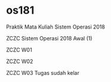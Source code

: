 # os181
Praktik Mata Kuliah Sistem Operasi 2018

ZCZC Sistem Operasi 2018 Awal (1)

ZCZC W01

ZCZC W02

ZCZC W03 Tugas sudah kelar
